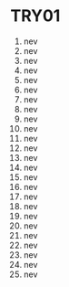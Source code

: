 # TRY01
1. nev
2. nev
3. nev
4. nev
5. nev
6. nev
7. nev
8. nev
9. nev
10. nev
11. nev
12. nev
13. nev
14. nev
15. nev
16. nev
17. nev
18. nev
19. nev
20. nev
21. nev
22. nev
23. nev
24. nev
25. nev
